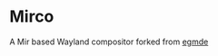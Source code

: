 # Mirco

A Mir based Wayland compositor forked from [egmde](https://github.com/AlanGriffiths/egmde)

